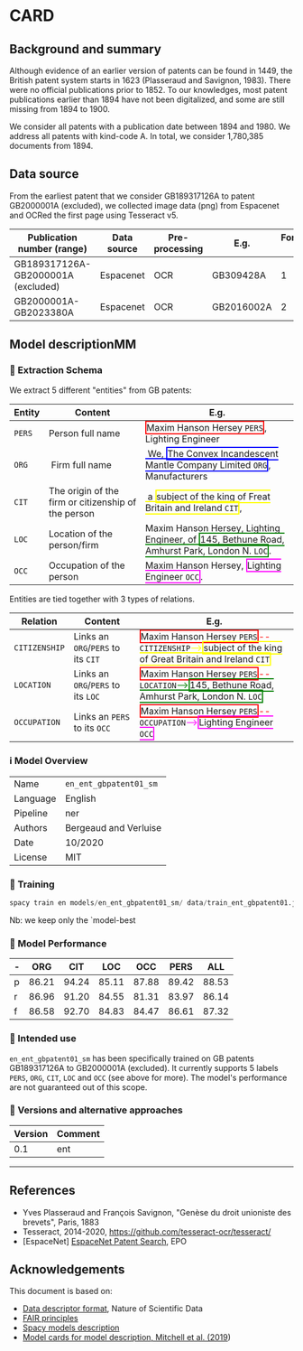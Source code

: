 # CARD

## Background and summary

Although evidence of an earlier version of patents can be found in 1449, the British patent system starts in 1623 (Plasseraud and Savignon, 1983). There were no official publications prior to 1852. To our knowledges, most patent publications earlier than 1894 have not been digitalized, and some are still missing from 1894 to 1900.

We consider all patents with a publication date between 1894 and 1980. We address all patents with kind-code A. In total, we consider 1,780,385 documents from 1894.


## Data source


From the earliest patent that we consider GB189317126A to patent GB2000001A (excluded), we collected image data (png) from Espacenet and OCRed the first page using Tesseract v5.


Publication number (range)| Data source | Pre-processing | E.g. | Format #
 --- | --- | --- | --- | ---
GB189317126A-GB2000001A (excluded) | Espacenet | OCR | GB309428A| 1
GB2000001A-GB2023380A | Espacenet | OCR | GB2016002A| 2



## Model descriptionMM

### 🚜 Extraction Schema

We extract 5 different "entities" from GB patents:

Entity|Content|E.g.
---|---|---
`PERS`| Person full name | <font style="border:2px solid red">Maxim Hanson Hersey `PERS`</font>, Lighting Engineer
`ORG`| Firm full name | We, <font style="border:2px solid blue">The Convex Incandescent Mantle Company Limited `ORG`</font>, Manufacturers
`CIT`| The origin of the firm or citizenship of the person | a <font style="border:2px solid yellow">subject of the king of Freat Britain and Ireland `CIT`</font>,
`LOC`| Location of the person/firm| Maxim Hanson Hersey, Lighting Engineer, of <font style="border:2px solid green">145, Bethune Road, Amhurst Park, London N. `LOC`</font>.
`OCC`| Occupation of the person | Maxim Hanson Hersey, <font style="border:2px solid magenta">Lighting Engineer `OCC`</font>.

Entities are tied together with 3 types of relations.

Relation|Content|E.g.
---|---|---
`CITIZENSHIP`| Links an `ORG`/`PERS` to its `CIT` | <font style="border:2px solid red">Maxim Hanson Hersey `PERS`</font><font color="red">--</font>`CITIZENSHIP`<font color="yellow">--></font><font style="border:2px solid yellow">subject of the king of Great Britain and Ireland `CIT`</font>
`LOCATION`|Links an `ORG`/`PERS` to its `LOC` | <font style="border:2px solid red">Maxim Hanson Hersey `PERS`</font><font color="red">--</font>`LOCATION`<font color="green">--></font><font style="border:2px solid green">145, Bethune Road, Amhurst Park, London N. `LOC`</font>
`OCCUPATION`|Links an `PERS` to its `OCC`| <font style="border:2px solid red">Maxim Hanson Hersey `PERS`</font><font color="red">--</font>`OCCUPATION`<font color="magenta">--></font><font style="border:2px solid magenta">Lighting Engineer `OCC`</font>


### ℹ️ Model Overview

|||
|---|---|
|Name|`en_ent_gbpatent01_sm`|
|Language|English |
|Pipeline|ner |
|Authors|Bergeaud and Verluise|
|Date|10/2020 |
|License|MIT|


### 👷 Training

```python
spacy train en models/en_ent_gbpatent01_sm/ data/train_ent_gbpatent01.json data/test_ent_gbpatent01.json -p ner --version 0.1
```

Nb: we keep only the `model-best

### 🔮 Model Performance

-|ORG|CIT|LOC|OCC| PERS | ALL
---|---|---|---|---|---|---
p|86.21|94.24|85.11|87.88|89.42|88.53
r|86.96|91.20|84.55|81.31|83.97|86.14
f|86.58|92.70|84.83|84.47|86.61|87.32


### :dart: Intended use


`en_ent_gbpatent01_sm` has been specifically trained on GB patents GB189317126A to GB2000001A (excluded). It currently supports 5 labels `PERS`, `ORG`, `CIT`, `LOC` and `OCC` (see above for more). The model's performance are not guaranteed out of this scope.


### 🔂 Versions and alternative approaches

|Version|Comment|
|---|---|
|0.1|ent|


***

## References

- Yves Plasseraud and François Savignon, "Genèse du droit unioniste des brevets", Paris, 1883
- Tesseract, 2014-2020, https://github.com/tesseract-ocr/tesseract/
- [EspaceNet] [EspaceNet Patent Search](https://www.epo.org/searching-for-patents/technical/espacenet.html), EPO

## Acknowledgements

This document is based on:

- [Data descriptor format](https://www.nature.com/sdata/publish/for-authors#format), Nature of Scientific Data
- [FAIR principles](https://www.go-fair.org/fair-principles/)
- [Spacy models description](https://spacy.io/models/en)
- [Model cards for model description, Mitchell et al. (2019](https://arxiv.org/pdf/1810.03993.pdf))
